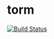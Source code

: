 torm
====
[![Build Status](https://travis-ci.org/prathamesh-sonpatki/torm.svg?branch=master)](http://travis-ci.org/prathamesh-sonpatki/torm)
